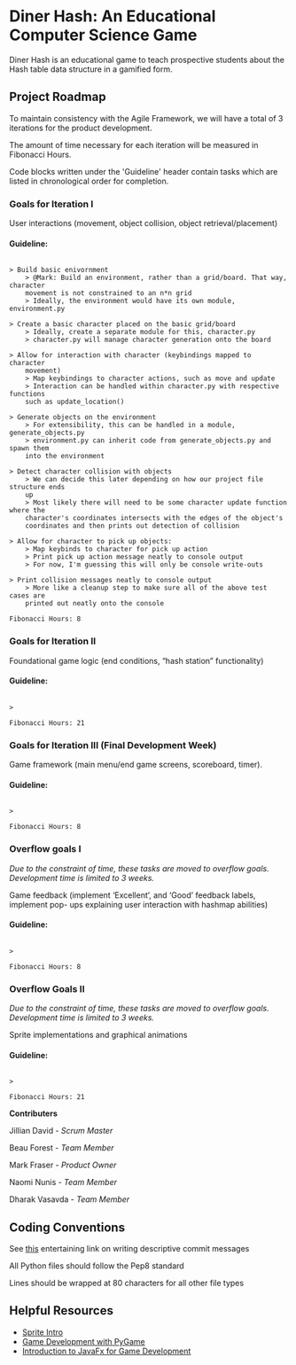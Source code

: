 
# **Diner Hash: An Educational Computer Science Game**



Diner Hash is an educational game to teach prospective students about the Hash
table data structure in a gamified form.

  

## Project Roadmap

To maintain consistency with the Agile Framework, we will have a total of 3
iterations for the product development.

The amount of time necessary for each iteration will be measured in Fibonacci
Hours.

Code blocks written under the 'Guideline' header contain tasks which are listed
in chronological order for completion.

  

### **Goals for Iteration I**

User interactions (movement, object collision, object retrieval/placement)

#### Guideline:

~~~~

> Build basic enivornment
    > @Mark: Build an environment, rather than a grid/board. That way, character
    movement is not constrained to an n*n grid
    > Ideally, the environment would have its own module, environment.py  

> Create a basic character placed on the basic grid/board
    > Ideally, create a separate module for this, character.py
    > character.py will manage character generation onto the board

> Allow for interaction with character (keybindings mapped to character
    movement)
    > Map keybindings to character actions, such as move and update
    > Interaction can be handled within character.py with respective functions
    such as update_location()

> Generate objects on the environment
    > For extensibility, this can be handled in a module, generate_objects.py
    > environment.py can inherit code from generate_objects.py and spawn them
    into the environment

> Detect character collision with objects
    > We can decide this later depending on how our project file structure ends
    up
    > Most likely there will need to be some character update function where the
    character's coordinates intersects with the edges of the object's
    coordinates and then prints out detection of collision

> Allow for character to pick up objects:
    > Map keybinds to character for pick up action
    > Print pick up action message neatly to console output
    > For now, I'm guessing this will only be console write-outs

> Print collision messages neatly to console output
    > More like a cleanup step to make sure all of the above test cases are
    printed out neatly onto the console

~~~~

  

	Fibonacci Hours: 8

  
  

### **Goals for Iteration II**

Foundational game logic (end conditions, “hash station” functionality)

#### Guideline:

~~~~

>

~~~~

	Fibonacci Hours: 21

  

### **Goals for Iteration III (Final Development Week)**

Game framework (main menu/end game screens, scoreboard, timer). 

#### Guideline:

~~~~

>

~~~~

	Fibonacci Hours: 8

  

### **Overflow goals I**
*Due to the constraint of time, these tasks are moved to overflow goals.
Development time is limited to 3 weeks.*

Game feedback (implement ‘Excellent’, and ‘Good’ feedback labels, implement pop-
ups explaining user interaction with hashmap abilities)

#### Guideline:

~~~~

>

~~~~

	Fibonacci Hours: 8

  

### **Overflow Goals II**
*Due to the constraint of time, these tasks are moved to overflow goals.
Development time is limited to 3 weeks.*

Sprite implementations and graphical animations

#### Guideline:

~~~~

>

~~~~

	Fibonacci Hours: 21

  
**Contributers**

Jillian David - *Scrum Master*

Beau Forest - *Team Member*

Mark Fraser - *Product Owner*

Naomi Nunis - *Team Member*

Dharak Vasavda - *Team Member*

## Coding Conventions

See [this](https://chris.beams.io/posts/git-commit/) entertaining link on writing descriptive commit messages

All Python files should follow the Pep8 standard

Lines should be wrapped at 80 characters for all other file types

## Helpful Resources

- [Sprite Intro](https://www.pygame.org/docs/tut/SpriteIntro.html)
- [Game Development with PyGame](https://pythonspot.com/game-development-with-pygame/)
- [Introduction to JavaFx for Game Development](https://gamedevelopment.tutsplus.com/tutorials/introduction-to-javafx-for-game-development--cms-23835)
